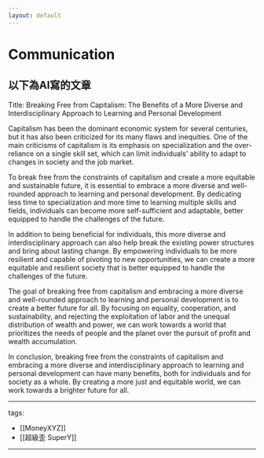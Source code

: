 ```yaml
---
layout: default
---
```

# Communication

## 以下為AI寫的文章
Title: Breaking Free from Capitalism: The Benefits of a More Diverse and Interdisciplinary Approach to Learning and Personal Development

Capitalism has been the dominant economic system for several centuries, but it has also been criticized for its many flaws and inequities. One of the main criticisms of capitalism is its emphasis on specialization and the over-reliance on a single skill set, which can limit individuals' ability to adapt to changes in society and the job market.

To break free from the constraints of capitalism and create a more equitable and sustainable future, it is essential to embrace a more diverse and well-rounded approach to learning and personal development. By dedicating less time to specialization and more time to learning multiple skills and fields, individuals can become more self-sufficient and adaptable, better equipped to handle the challenges of the future.

In addition to being beneficial for individuals, this more diverse and interdisciplinary approach can also help break the existing power structures and bring about lasting change. By empowering individuals to be more resilient and capable of pivoting to new opportunities, we can create a more equitable and resilient society that is better equipped to handle the challenges of the future.

The goal of breaking free from capitalism and embracing a more diverse and well-rounded approach to learning and personal development is to create a better future for all. By focusing on equality, cooperation, and sustainability, and rejecting the exploitation of labor and the unequal distribution of wealth and power, we can work towards a world that prioritizes the needs of people and the planet over the pursuit of profit and wealth accumulation.

In conclusion, breaking free from the constraints of capitalism and embracing a more diverse and interdisciplinary approach to learning and personal development can have many benefits, both for individuals and for society as a whole. By creating a more just and equitable world, we can work towards a brighter future for all.






---
tags:
  - [[MoneyXYZ]]
  - [[超級歪 SuperY]]
  
---
